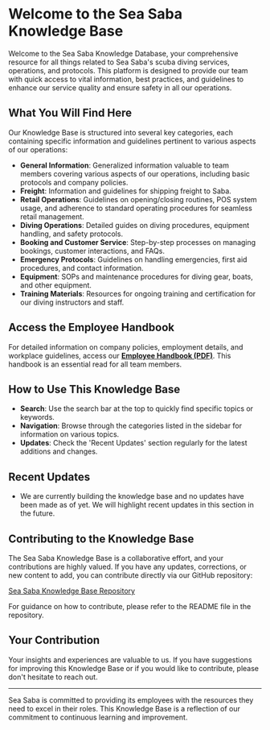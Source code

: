 # Welcome to the Sea Saba Knowledge Base

Welcome to the Sea Saba Knowledge Database, your comprehensive resource for all things related to Sea Saba's scuba diving services, operations, and protocols. This platform is designed to provide our team with quick access to vital information, best practices, and guidelines to enhance our service quality and ensure safety in all our operations.

## What You Will Find Here

Our Knowledge Base is structured into several key categories, each containing specific information and guidelines pertinent to various aspects of our operations:

- **General Information**: Generalized information valuable to team members covering various aspects of our operations, including basic protocols and company policies.
- **Freight**: Information and guidelines for shipping freight to Saba.
- **Retail Operations**: Guidelines on opening/closing routines, POS system usage, and adherence to standard operating procedures for seamless retail management.
- **Diving Operations**: Detailed guides on diving procedures, equipment handling, and safety protocols.
- **Booking and Customer Service**: Step-by-step processes on managing bookings, customer interactions, and FAQs.
- **Emergency Protocols**: Guidelines on handling emergencies, first aid procedures, and contact information.
- **Equipment**: SOPs and maintenance procedures for diving gear, boats, and other equipment.
- **Training Materials**: Resources for ongoing training and certification for our diving instructors and staff.

## Access the Employee Handbook

For detailed information on company policies, employment details, and workplace guidelines, access our **[Employee Handbook (PDF)](files/Staff%20Handbook%20v3.pdf)**. This handbook is an essential read for all team members.

## How to Use This Knowledge Base

- **Search**: Use the search bar at the top to quickly find specific topics or keywords.
- **Navigation**: Browse through the categories listed in the sidebar for information on various topics.
- **Updates**: Check the 'Recent Updates' section regularly for the latest additions and changes.

## Recent Updates

- We are currently building the knowledge base and no updates have been made as of yet. We will highlight recent updates in this section in the future.

## Contributing to the Knowledge Base

The Sea Saba Knowledge Base is a collaborative effort, and your contributions are highly valued. If you have any updates, corrections, or new content to add, you can contribute directly via our GitHub repository:

[Sea Saba Knowledge Base Repository](https://github.com/spizeck/Sea-Saba-Knowledge-Base)

For guidance on how to contribute, please refer to the README file in the repository.

## Your Contribution

Your insights and experiences are valuable to us. If you have suggestions for improving this Knowledge Base or if you would like to contribute, please don't hesitate to reach out.

---

Sea Saba is committed to providing its employees with the resources they need to excel in their roles. This Knowledge Base is a reflection of our commitment to continuous learning and improvement.
